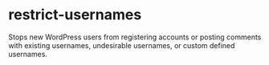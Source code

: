 # restrict-usernames
Stops new WordPress users from registering accounts or posting comments with existing usernames, undesirable usernames, or custom defined usernames.
